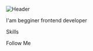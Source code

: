 ![Header](https://github.com/NepoGostu/NepoGostu/blob/main/assets/zuev_andrey.gif)

I'am begginer frontend developer 

Skills

Follow Me
